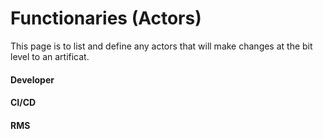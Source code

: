 # Functionaries (Actors)

This page is to list and define any actors that will make changes at the bit level to an artificat. 


#### Developer


#### CI/CD


#### RMS 






